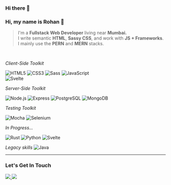 ### Hi there 👋

<!--
**rustybuddha/rustybuddha** is a ✨ _special_ ✨  `README.md`

- 🔭 I’m currently working on ...
- 🌱 I’m currently learning ...
- 👯 I’m looking to collaborate on ...
- 🤔 I’m looking for help with ...
- 💬 Ask me about ...
- 📫 How to reach me: ...
- 😄 Pronouns: King, Master, Lord...
- ⚡ Fun fact: ...
-->

### Hi, my name is Rohan :wave:

> I'm a **Fullstack Web Developer** living near **Mumbai.** <br>
> I write semantic **HTML**, **Sassy CSS**, and work with **JS + Frameworks**.<br>
> I mainly use the **PERN** and **MERN** stacks.<br>

<br>

*Client-Side Toolkit*

![HTML5](https://img.shields.io/badge/HTML5%20-%23E34F26.svg?&style=flat&logo=html5&logoColor=white)
![CSS3](https://img.shields.io/badge/CSS3%20-%231572B6.svg?&style=flat&logo=css3&logoColor=white)
![Sass](https://img.shields.io/badge/-SASS-000000?style=flat&logo=sass)
![JavaScript](https://img.shields.io/badge/-JavaScript-000000?style=flat&logo=javascript)<br>
![Svelte](https://img.shields.io/badge/-Svelte.js-000000?style=flat&logo=svelte)

*Server-Side Toolkit*

![Node.js](https://img.shields.io/badge/Node.js%20-%2343853D.svg?&style=flat&logo=node.js&logoColor=white)
![Express](https://img.shields.io/badge/Express.js%20-%23404d59.svg?&style=flat)
![PostgreSQL](https://img.shields.io/badge/Postgres-%23316192.svg?&style=flat&logo=postgresql&logoColor=white)
![MongoDB](	https://img.shields.io/badge/MongoDB-%234ea94b.svg?&style=flat&logo=mongodb&logoColor=white)

*Testing Toolkit*

![Mocha](https://img.shields.io/badge/-Mocha-c7c7c7?style=flat&logo=mocha)
![Selenium](https://img.shields.io/badge/-Selenium-718399?style=flat&logo=selenium)

*In Progress...*

![Rust](https://img.shields.io/badge/rust-%233776AB.svg?&style=flat&logo=rust&logoColor=red)
![Python](https://img.shields.io/badge/python-%233776AB.svg?&style=flat&logo=python&logoColor=white)
![Svelte](https://img.shields.io/badge/-Svelte.js-000000?style=flat&logo=svelte)

*Legacy skills*
![Java](https://img.shields.io/badge/java-%23ED8B00.svg?&style=flat&logo=java&logoColor=black)

---------
### Let's Get In Touch

<a href="https://www.linkedin.com/in/rohan-sharan/" target="_blank" rel="noopener noreferrer">
<img src="https://img.shields.io/badge/linkedin-%230077B5.svg?&style=flat&logo=linkedin&logoColor=white"/>
</a>
<a href="mailto:hello@rohansharan.com?subject=let%27s%20chat" target="_blank" rel="noopener noreferrer">
<img src="https://img.shields.io/badge/gmail-D14836?&style=flat&logo=gmail&logoColor=white"/>
</a>

